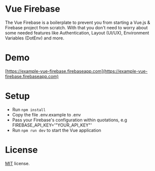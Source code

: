 # Vue Firebase
The Vue Firebase is a boilerplate to prevent you from starting a Vue.js & Firebase project from scratch. With that you don't need to worry about some needed features like Authentication, Layout (UI/UX), Environment Variables (DotEnv) and more.

# Demo
[https://example-vue-firebase.firebaseapp.com](https://example-vue-firebase.firebaseapp.com)

# Setup
* Run `npm install`
* Copy the file .env.example to .env
* Pass your Firebase's configuration within quotations, e.g FIREBASE_API_KEY='"YOUR_API_KEY"'
* Run `npm run dev` to start the Vue application

# License
[MIT](LICENSE) license.
